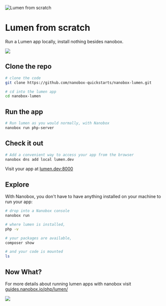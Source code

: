 ![Lumen from scratch](https://guides.nanobox.io/assets/quickstart-icons/lumen.png)

# Lumen from scratch

Run a Lumen app locally, install nothing besides nanobox.

<a href="https://nanobox.io/download"><img src="https://guides.nanobox.io/assets/quickstart-icons/download.png" /></a>


## Clone the repo

```bash
# clone the code
git clone https://github.com/nanobox-quickstarts/nanobox-lumen.git

# cd into the lumen app
cd nanobox-lumen
```

## Run the app

```bash
# Run lumen as you would normally, with Nanobox
nanobox run php-server
```

## Check it out

```bash
# Add a convenient way to access your app from the browser
nanobox dns add local lumen.dev
```

Visit your app at <a href="http://lumen.dev:8000" target="\_blank">lumen.dev:8000</a>

## Explore

With Nanobox, you don't have to have anything installed on your machine to run your app:

```bash
# drop into a Nanobox console
nanobox run

# where lumen is installed,
php -v

# your packages are available,
composer show

# and your code is mounted
ls
```

## Now What?
For more details about running lumen apps with nanobox visit [guides.nanobox.io/php/lumen/](https://guides.nanobox.io/php/lumen/)

<a href="https://nanobox.io"><img src="https://guides.nanobox.io/assets/quickstart-icons/footer.png" /></a>
